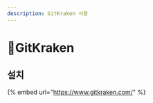 ```yaml
---
description: GitKraken 사용
---
```


# GitKraken

## 설치

{% embed url="https://www.gitkraken.com/" %}
